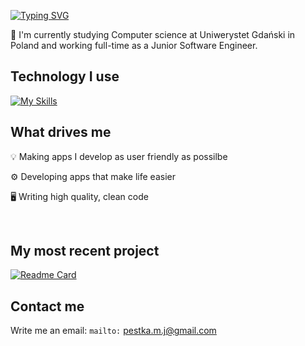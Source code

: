 [![Typing SVG](https://readme-typing-svg.demolab.com?font=roboto+monopaspace&pause=1000&color=0066CC&width=435&lines=Hi%2C+I'm+Marcin)](https://git.io/typing-svg)

:open_book: I'm currently studying Computer science at Uniwerystet Gdański in Poland and working full-time as a Junior Software Engineer. 

## Technology I use
[![My Skills](https://skillicons.dev/icons?i=dotnet,cs,react,angular,azure,ts,js,html,css,git,visualstudio,vscode)](https://skillicons.dev)

## What drives me
:bulb: Making apps I develop as user friendly as possilbe

:gear: Developing apps that make life easier

:desktop_computer: Writing high quality, clean code


<br>

## My most recent project
[![Readme Card](https://github-readme-stats.vercel.app/api/pin/?username=marcinpestka&repo=portfolioapp)](https://github.com/marcinpestka/portfolioapp)


## Contact me 
Write me an email: ``mailto:`` pestka.m.j@gmail.com
